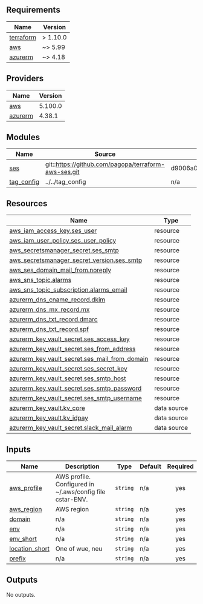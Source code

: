 <!-- markdownlint-disable -->
<!-- BEGIN_TF_DOCS -->
## Requirements

| Name | Version |
|------|---------|
| <a name="requirement_terraform"></a> [terraform](#requirement\_terraform) | > 1.10.0 |
| <a name="requirement_aws"></a> [aws](#requirement\_aws) | ~> 5.99 |
| <a name="requirement_azurerm"></a> [azurerm](#requirement\_azurerm) | ~> 4.18 |

## Providers

| Name | Version |
|------|---------|
| <a name="provider_aws"></a> [aws](#provider\_aws) | 5.100.0 |
| <a name="provider_azurerm"></a> [azurerm](#provider\_azurerm) | 4.38.1 |

## Modules

| Name | Source | Version |
|------|--------|---------|
| <a name="module_ses"></a> [ses](#module\_ses) | git::https://github.com/pagopa/terraform-aws-ses.git | d9006a0e756b8ae963abc29624e57bc21001c345 |
| <a name="module_tag_config"></a> [tag\_config](#module\_tag\_config) | ../../tag_config | n/a |

## Resources

| Name | Type |
|------|------|
| [aws_iam_access_key.ses_user](https://registry.terraform.io/providers/hashicorp/aws/latest/docs/resources/iam_access_key) | resource |
| [aws_iam_user_policy.ses_user_policy](https://registry.terraform.io/providers/hashicorp/aws/latest/docs/resources/iam_user_policy) | resource |
| [aws_secretsmanager_secret.ses_smtp](https://registry.terraform.io/providers/hashicorp/aws/latest/docs/resources/secretsmanager_secret) | resource |
| [aws_secretsmanager_secret_version.ses_smtp](https://registry.terraform.io/providers/hashicorp/aws/latest/docs/resources/secretsmanager_secret_version) | resource |
| [aws_ses_domain_mail_from.noreply](https://registry.terraform.io/providers/hashicorp/aws/latest/docs/resources/ses_domain_mail_from) | resource |
| [aws_sns_topic.alarms](https://registry.terraform.io/providers/hashicorp/aws/latest/docs/resources/sns_topic) | resource |
| [aws_sns_topic_subscription.alarms_email](https://registry.terraform.io/providers/hashicorp/aws/latest/docs/resources/sns_topic_subscription) | resource |
| [azurerm_dns_cname_record.dkim](https://registry.terraform.io/providers/hashicorp/azurerm/latest/docs/resources/dns_cname_record) | resource |
| [azurerm_dns_mx_record.mx](https://registry.terraform.io/providers/hashicorp/azurerm/latest/docs/resources/dns_mx_record) | resource |
| [azurerm_dns_txt_record.dmarc](https://registry.terraform.io/providers/hashicorp/azurerm/latest/docs/resources/dns_txt_record) | resource |
| [azurerm_dns_txt_record.spf](https://registry.terraform.io/providers/hashicorp/azurerm/latest/docs/resources/dns_txt_record) | resource |
| [azurerm_key_vault_secret.ses_access_key](https://registry.terraform.io/providers/hashicorp/azurerm/latest/docs/resources/key_vault_secret) | resource |
| [azurerm_key_vault_secret.ses_from_address](https://registry.terraform.io/providers/hashicorp/azurerm/latest/docs/resources/key_vault_secret) | resource |
| [azurerm_key_vault_secret.ses_mail_from_domain](https://registry.terraform.io/providers/hashicorp/azurerm/latest/docs/resources/key_vault_secret) | resource |
| [azurerm_key_vault_secret.ses_secret_key](https://registry.terraform.io/providers/hashicorp/azurerm/latest/docs/resources/key_vault_secret) | resource |
| [azurerm_key_vault_secret.ses_smtp_host](https://registry.terraform.io/providers/hashicorp/azurerm/latest/docs/resources/key_vault_secret) | resource |
| [azurerm_key_vault_secret.ses_smtp_password](https://registry.terraform.io/providers/hashicorp/azurerm/latest/docs/resources/key_vault_secret) | resource |
| [azurerm_key_vault_secret.ses_smtp_username](https://registry.terraform.io/providers/hashicorp/azurerm/latest/docs/resources/key_vault_secret) | resource |
| [azurerm_key_vault.kv_core](https://registry.terraform.io/providers/hashicorp/azurerm/latest/docs/data-sources/key_vault) | data source |
| [azurerm_key_vault.kv_idpay](https://registry.terraform.io/providers/hashicorp/azurerm/latest/docs/data-sources/key_vault) | data source |
| [azurerm_key_vault_secret.slack_mail_alarm](https://registry.terraform.io/providers/hashicorp/azurerm/latest/docs/data-sources/key_vault_secret) | data source |

## Inputs

| Name | Description | Type | Default | Required |
|------|-------------|------|---------|:--------:|
| <a name="input_aws_profile"></a> [aws\_profile](#input\_aws\_profile) | AWS profile. Configured in ~/.aws/config file cstar-ENV. | `string` | n/a | yes |
| <a name="input_aws_region"></a> [aws\_region](#input\_aws\_region) | AWS region | `string` | n/a | yes |
| <a name="input_domain"></a> [domain](#input\_domain) | n/a | `string` | n/a | yes |
| <a name="input_env"></a> [env](#input\_env) | n/a | `string` | n/a | yes |
| <a name="input_env_short"></a> [env\_short](#input\_env\_short) | n/a | `string` | n/a | yes |
| <a name="input_location_short"></a> [location\_short](#input\_location\_short) | One of wue, neu | `string` | n/a | yes |
| <a name="input_prefix"></a> [prefix](#input\_prefix) | n/a | `string` | n/a | yes |

## Outputs

No outputs.
<!-- END_TF_DOCS -->
